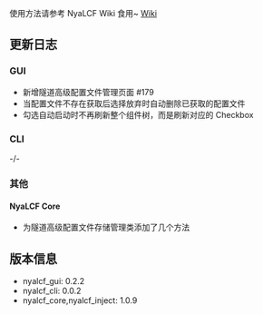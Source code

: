 使用方法请参考 NyaLCF Wiki 食用~ [Wiki](https://docs-nyalcf.1l1.icu)

[//]: # (应用户需求，Nya LoCyanFrp! 开始开发 CLI 版本，欢迎使用和反馈问题！)

## 更新日志

### GUI

- 新增隧道高级配置文件管理页面 #179
- 当配置文件不存在获取后选择放弃时自动删除已获取的配置文件
- 勾选自动启动时不再刷新整个组件树，而是刷新对应的 Checkbox

### CLI

-/-

### 其他

#### NyaLCF Core

- 为隧道高级配置文件存储管理类添加了几个方法

## 版本信息

- nyalcf_gui: 0.2.2
- nyalcf_cli: 0.0.2
- nyalcf_core,nyalcf_inject: 1.0.9

<!-- Some change log here -->
